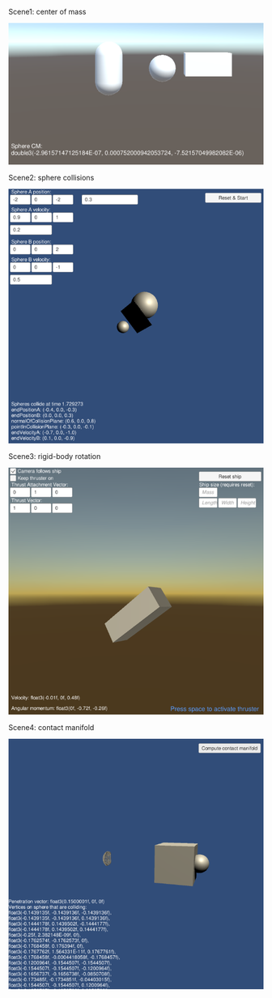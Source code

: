 Scene1: center of mass

![Image of scene1](/images/scene1.png)

Scene2: sphere collisions 

![Image of scene2](/images/scene2.png)

Scene3: rigid-body rotation

![Image of scene3](/images/scene3.png)

Scene4: contact manifold

![Image of scene4](/images/scene4.png)

